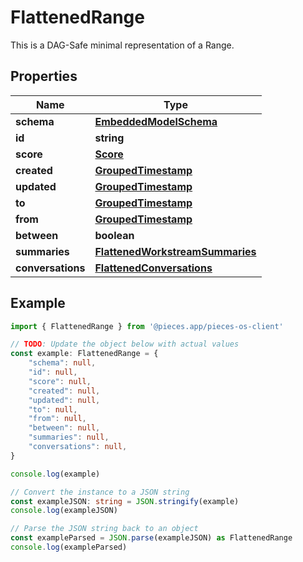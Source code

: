 
# FlattenedRange

This is a DAG-Safe minimal representation of a Range.

## Properties

Name | Type
------------ | -------------
**schema** | [**EmbeddedModelSchema**](EmbeddedModelSchema)
**id** | **string**
**score** | [**Score**](Score)
**created** | [**GroupedTimestamp**](GroupedTimestamp)
**updated** | [**GroupedTimestamp**](GroupedTimestamp)
**to** | [**GroupedTimestamp**](GroupedTimestamp)
**from** | [**GroupedTimestamp**](GroupedTimestamp)
**between** | **boolean**
**summaries** | [**FlattenedWorkstreamSummaries**](FlattenedWorkstreamSummaries)
**conversations** | [**FlattenedConversations**](FlattenedConversations)

## Example

```typescript
import { FlattenedRange } from '@pieces.app/pieces-os-client'

// TODO: Update the object below with actual values
const example: FlattenedRange = {
    "schema": null,
    "id": null,
    "score": null,
    "created": null,
    "updated": null,
    "to": null,
    "from": null,
    "between": null,
    "summaries": null,
    "conversations": null,
}

console.log(example)

// Convert the instance to a JSON string
const exampleJSON: string = JSON.stringify(example)
console.log(exampleJSON)

// Parse the JSON string back to an object
const exampleParsed = JSON.parse(exampleJSON) as FlattenedRange
console.log(exampleParsed)
```


